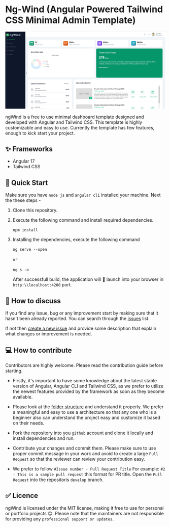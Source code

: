 # Ng-Wind (Angular Powered Tailwind CSS Minimal Admin Template)

![alt text](./docs/image.png)

ngWind is a free to use minimal dashboard template designed and developed with Angular and Tailwind CSS. This template is highly customizable and easy to use. Currently the template has few features, enough to kick start your project.

## ✨ Frameworks

- Angular 17
- Tailwind CSS

## 🚀 Quick Start

Make sure you have `node js` and `angular cli` installed your machine. Next the these steps - 

1. Clone this repository.

2. Execute the following command and install required dependencies.
    ```
    npm install
    ```

3. Installing the dependencies, execute the following command
    ```
    ng serve --open
    
    or

    ng s -o
    ```

    After successfull build, the application will 🚀 launch into your browser in `http:\\localhost:4200` port.


## 📄 How to discuss

If you find any issue, bug or any improvement start by making sure that it hasn't been already reported. You can search through the [issues](https://github.com/ANrajin/ngWind/issues) list.

If not then [create a new issue](https://github.com/ANrajin/ngWind/issues/new) and provide some description that explain what changes or improvement is needed.


## 💻 How to contribute

Contributors are highly welcome. Please read the contribution guide before starting.

- Firstly, it's important to have some knowledge about the latest stable version of Angular, Angular CLI and Tailwind CSS, as we prefer to utilize the newest features provided by the framework as soon as they become available.

- Please look at the [folder structure]() and understand it properly. We prefer a meaningful and easy to use a architecture so that any one who is a beginner also can understand the project easy and customize it based on their needs.

- Fork the repository into you `github` account and clone it locally and install dependencies and run.

- Contribute your changes and commit them. Please make sure to use proper commit message in your work and avoid to create a large `Pull Request` so that the reviewer can review your contribution easy.

- We prefer to follow `#Issue number - Pull Request Title` For example: `#2 - This is a sample pull request` this format for PR title. Open the `Pull Request` into the repositoris `develop` branch.

## ✅ Licence

ngWind is licensed under the MIT license, making it free to use for personal or portfolio projects 😊. Please note that the maintainers are not responsible for providing any `professional support or updates`.
